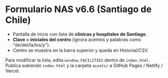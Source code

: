 # Formulario NAS v6.6 (Santiago de Chile)
- Pantalla de inicio con lista de **clínicas y hospitales de Santiago**.
- **Clave = iniciales del centro** (ignora acentos y palabras como "de/del/la/los/y").
- Centro se muestra en la barra superior y queda en Historial/CSV.

Para modificar la lista, edita `window.FACILITIES` dentro de `index.html`.
Publica subiendo `index.html` y la carpeta `assets/` a GitHub Pages / Netlify / Vercel.
